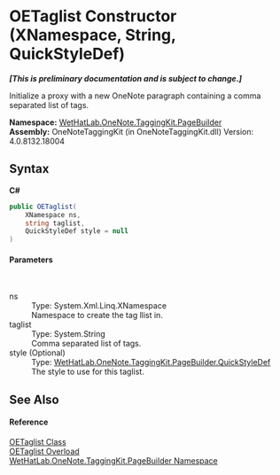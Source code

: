 # OETaglist Constructor (XNamespace, String, QuickStyleDef)
 _**\[This is preliminary documentation and is subject to change.\]**_

Initialize a proxy with a new OneNote paragraph containing a comma separated list of tags.

**Namespace:**&nbsp;<a href="56352230-71f2-f4b7-63a8-983965663af5">WetHatLab.OneNote.TaggingKit.PageBuilder</a><br />**Assembly:**&nbsp;OneNoteTaggingKit (in OneNoteTaggingKit.dll) Version: 4.0.8132.18004

## Syntax

**C#**<br />
``` C#
public OETaglist(
	XNamespace ns,
	string taglist,
	QuickStyleDef style = null
)
```


#### Parameters
&nbsp;<dl><dt>ns</dt><dd>Type: System.Xml.Linq.XNamespace<br />Namespace to create the tag llist in.</dd><dt>taglist</dt><dd>Type: System.String<br />Comma separated list of tags.</dd><dt>style (Optional)</dt><dd>Type: <a href="b060cbe3-abed-8941-9af9-880354eb2a81">WetHatLab.OneNote.TaggingKit.PageBuilder.QuickStyleDef</a><br />The style to use for this taglist.</dd></dl>

## See Also


#### Reference
<a href="68ea1245-9f39-262e-aee9-db202bc62d55">OETaglist Class</a><br /><a href="2d62aacc-5431-672a-86e5-19884bf53371">OETaglist Overload</a><br /><a href="56352230-71f2-f4b7-63a8-983965663af5">WetHatLab.OneNote.TaggingKit.PageBuilder Namespace</a><br />